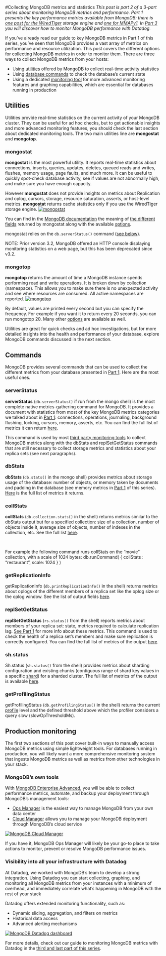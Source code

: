 #Collecting MongoDB metrics and statistics 
*This post is part 2 of a 3-part series about monitoring MongoDB metrics and performance. Part 1 presents the key performance metrics available from MongoDB: there is [one post for the WiredTiger](https://www.datadoghq.com/blog/monitoring-mongodb-performance-metrics-wiredtiger) storage engine and [one for MMAPv1](https://www.datadoghq.com/blog/monitoring-mongodb-performance-metrics-mmap). In [Part 3](https://www.datadoghq.com/blog/monitor-mongodb-performance-with-datadog) you will discover how to monitor MongoDB performance with Datadog.*

If you’ve already read our guide to key MongoDB metrics in Part 1 of this series, you’ve seen that MongoDB provides a vast array of metrics on performance and resource utilization. This post covers the different options for collecting MongoDB metrics in order to monitor them. There are three ways to collect MongoDB metrics from your hosts:

-   Using [utilities](#utilities) offered by MongoDB to collect real-time activity statistics
-   Using [database commands](#commands) to check the database’s current state
-   Using a dedicated [monitoring tool](#tools) for more advanced monitoring features and graphing capabilities, which are essential for databases running in production

## Utilities

Utilities provide real-time statistics on the current activity of your MongoDB cluster. They can be useful for ad hoc checks, but to get actionable insights and more advanced monitoring features, you should check the last section about dedicated monitoring tools.
 The two main utilities line are **mongostat** and **mongotop**.

### mongostat

**mongostat** is the most powerful utility. It reports real-time statistics about connections, inserts, queries, updates, deletes, queued reads and writes, flushes, memory usage, page faults, and much more. It can be useful to quickly spot-check database activity, see if values are not abnormally high, and make sure you have enough capacity.

However **mongostat** does not provide insights on metrics about Replication and oplog, cursors, storage, resource saturation, asserts, or host-level metrics. **mongostat** returns cache statistics only if you use the WiredTiger storage engine.
 [![mongostat](https://don08600y3gfm.cloudfront.net/ps3b/blog/images/2016-05-mongodb/2-collect/mongostat.png)](https://don08600y3gfm.cloudfront.net/ps3b/blog/images/2016-05-mongodb/2-collect/mongostat.png)

You can find in the [MongoDB documentation](https://docs.mongodb.com/manual/reference/program/mongostat/#bin.mongostat) the meaning of [the different fields](https://docs.mongodb.com/manual/reference/program/mongostat/#fields) returned by mongostat along with the available [options](https://docs.mongodb.com/manual/reference/program/mongostat/#options).

mongostat relies on the `db.serverStatus()` command ([see below](#commands)).

NOTE: Prior version 3.2, MongoDB offered an HTTP console displaying monitoring statistics on a web page, but this has been deprecated since v3.2.

### mongotop

**mongotop** returns the amount of time a MongoDB instance spends performing read and write operations. It is broken down by collection (namespace). This allows you to make sure there is no unexpected activity and see where resources are consumed. All active namespaces are reported.
 [![mongotop](https://don08600y3gfm.cloudfront.net/ps3b/blog/images/2016-05-mongodb/2-collect/mongotop.png)](https://don08600y3gfm.cloudfront.net/ps3b/blog/images/2016-05-mongodb/2-collect/mongotop.png)

By default, values are printed every second but you can specify the frequency. For example if you want it to return every 20 seconds, you can run mongotop 20. Many other [options](https://docs.mongodb.com/manual/reference/program/mongotop/#options) are available as well.

Utilities are great for quick checks and ad hoc investigations, but for more detailed insights into the health and performance of your database, explore MongoDB commands discussed in the next section.

## Commands

MongoDB provides several commands that can be used to collect the different metrics from your database presented in [Part 1](https://www.datadoghq.com/blog/monitoring-mongodb-performance-metrics-wiredtiger). Here are the most useful ones.

### serverStatus

**serverStatus** (`db.serverStatus()` if run from the mongo shell) is the most complete native metrics-gathering command for MongoDB. It provides a document with statistics from most of the key MongoDB metrics categories we talked about in [Part 1](https://www.datadoghq.com/blog/monitoring-mongodb-performance-metrics-wiredtiger): connections, operations, journaling, background flushing, locking, cursors, memory, asserts, etc. You can find the full list of metrics it can return [here](https://docs.mongodb.com/manual/reference/command/serverStatus/#output).

This command is used by most [third party monitoring tools](#tools) to collect MongoDB metrics along with the dbStats and replSetGetStatus commands that are still necessary to collect storage metrics and statistics about your replica sets (see next paragraphs).

### dbStats

**dbStats** (`db.stats()` in the mongo shell) provides metrics about storage usage of the database: number of objects, or memory taken by documents and padding in the database (see memory metrics in [Part 1](https://www.datadoghq.com/blog/monitoring-mongodb-performance-metrics-wiredtiger) of this series). [Here](https://docs.mongodb.com/manual/reference/command/dbStats/#output) is the full list of metrics it returns.

### collStats

**collStats** (`db.collection.stats()` in the shell) returns metrics similar to the dbStats output but for a specified collection: size of a collection, number of objects inside it, average size of objects, number of indexes in the collection, etc. See the full list [here](https://docs.mongodb.com/manual/reference/command/collStats/#output).

 

For example the following command runs collStats on the “movie” collection, with a scale of 1024 bytes:
 db.runCommand( { collStats : “restaurant”, scale: 1024 } )

### getReplicationInfo

getReplicationInfo (`db.printReplicationInfo()` in the shell) returns metrics about oplogs of the different members of a replica set like the oplog size or the oplog window. See the list of output fields [here](https://docs.mongodb.com/manual/reference/method/db.printReplicationInfo/#output-fields).

### replSetGetStatus

**replSetGetStatus** (`rs.status()` from the shell) reports metrics about members of your replica set: state, metrics required to calculate replication lag. [See Part 1](https://www.datadoghq.com/blog/monitoring-mongodb-performance-metrics-wiredtiger) for more info about these metrics. This command is used to check the health of a replica set’s members and make sure replication is correctly configured. You can find the full list of metrics of the output [here](https://docs.mongodb.com/manual/reference/command/replSetGetStatus/#output).

### sh.status

Sh.status (`sh.status()` from the shell) provides metrics about sharding configuration and existing chunks (contiguous range of shard key values in a specific [shard](https://docs.mongodb.com/manual/reference/glossary/#term-shard)) for a sharded cluster. The full list of metrics of the output is available [here](https://docs.mongodb.com/manual/reference/method/sh.status/#output-fields).

### getProfilingStatus

getProfilingStatus (`db.getProfilingStatus()` in the shell) returns the current [profile](https://docs.mongodb.com/manual/reference/command/profile/#dbcmd.profile) level and the defined threshold above which the profiler considers a query slow (slowOpThresholdMs).

## Production monitoring

The first two sections of this post cover built-in ways to manually access MongoDB metrics using simple lightweight tools. For databases running in production, you will likely want a more comprehensive monitoring system that ingests MongoDB metrics as well as metrics from other technologies in your stack.

### MongoDB’s own tools

With [MongoDB Enterprise Advanced](https://www.mongodb.com/products/mongodb-enterprise-advanced), you will be able to collect performance metrics, automate, and backup your deployment through MongoDB’s management tools:

-   [Ops Manager](https://www.mongodb.com/products/ops-manager) is the easiest way to manage MongoDB from your own data center
-   [Cloud Manager](https://www.mongodb.com/cloud/) allows you to manage your MongoDB deployment through MongoDB’s cloud service

[![MongoDB Cloud Manager](https://don08600y3gfm.cloudfront.net/ps3b/blog/images/2016-05-mongodb/2-collect/mongodb-cloud-manager.png)](https://don08600y3gfm.cloudfront.net/ps3b/blog/images/2016-05-mongodb/2-collect/mongodb-cloud-manager.png)

If you have it, MongoDB Ops Manager will likely be your go-to place to take actions to monitor, prevent or resolve MongoDB performance issues.

### Visibility into all your infrastructure with Datadog

At Datadog, we worked with MongoDB’s team to develop a strong integration. Using Datadog you can start collecting, graphing, and monitoring all MongoDB metrics from your instances with a minimum of overhead, and immediately correlate what’s happening in MongoDB with the rest of your stack

Datadog offers extended monitoring functionality, such as:

-   Dynamic slicing, aggregation, and filters on metrics
-   Historical data access
-   Advanced alerting mechanisms

[![MongoDB Datadog dashboard](https://don08600y3gfm.cloudfront.net/ps3b/blog/images/2016-05-mongodb/2-collect/mongodb-metrics.png)](https://don08600y3gfm.cloudfront.net/ps3b/blog/images/2016-05-mongodb/2-collect/mongodb-metrics.png)

For more details, check out our guide to monitoring MongoDB metrics with Datadog in the [third and last part of this series](https://www.datadoghq.com/blog/monitor-mongodb-performance-with-datadog).
